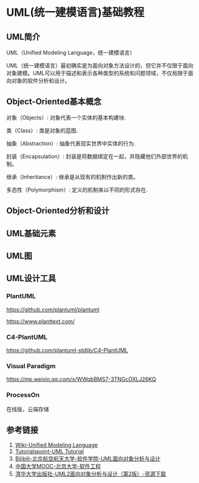 # UML(统一建模语言)基础教程


## UML简介

UML（Unified Modeling Language，统一建模语言）

UML（统一建模语言）最初确实是为面向对象方法设计的，但它并不仅限于面向对象建模。UML可以用于描述和表示各种类型的系统和问题领域，不仅局限于面向对象的软件分析和设计。


## Object-Oriented基本概念

对象（Objects）: 对象代表一个实体的基本构建块.

类（Class）: 类是对象的蓝图.

抽象（Abstraction）: 抽象代表现实世界中实体的行为.

封装（Encapsulation）: 封装是将数据绑定在一起，并隐藏他们外部世界的机制。

继承（Inheritance）: 继承是从现有的机制作出新的类。

多态性（Polymorphism）: 定义的机制来以不同的形式存在.


## Object-Oriented分析和设计



## UML基础元素


## UML图


## UML设计工具



### PlantUML

https://github.com/plantuml/plantuml

https://www.planttext.com/


### C4-PlantUML
https://github.com/plantuml-stdlib/C4-PlantUML


### Visual Paradigm

https://mp.weixin.qq.com/s/WWqbBMS7-3TNGcOXLJ26KQ

### ProcessOn

在线版，云端存储


## 参考链接
1. [Wiki-Unified Modeling Language](https://en.wikipedia.org/wiki/Unified_Modeling_Language)
2. [Tutorialspoint-UML Tutorial](https://www.tutorialspoint.com/uml/index.htm)
3. [Bilibili-北京航空航天大学-软件学院-UML面向对象分析与设计](https://www.bilibili.com/video/BV1fq4y1q7KP)
4. [中国大学MOOC-北京大学-软件工程](https://www.icourse163.org/course/PKU-1003177002)
5. [清华大学出版社-UML2面向对象分析与设计（第2版）-资源下载](http://www.tup.tsinghua.edu.cn/booksCenter/book_07138701.html#)